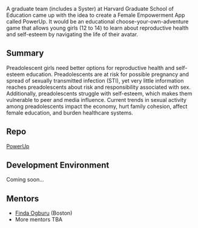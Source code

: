 A graduate team (includes a Syster) at Harvard Graduate School of Education came up with the idea to create a Female Empowerment App called PowerUp. It would be an educational choose-your-own-adventure game that allows young girls (12 to 14) to learn about reproductive health and self-esteem by navigating the life of their avatar. 

## Summary
Preadolescent girls need better options for reproductive health and self-esteem education. Preadolescents are at risk for possible pregnancy and spread of sexually transmitted infection (STI), yet very little information reaches preadolescents about risk and responsibility associated with sex. Additionally, preadolescents struggle with self-esteem, which makes them vulnerable to peer and media influence. Current trends in sexual activity among preadolescents impact the economy, hurt family cohesion, affect female education, and burden healthcare systems.


## Repo
[PowerUp](https://github.com/systers/PowerUp)


## Development Environment
Coming soon...


## Mentors
* [Finda Ogburu](http://ihudiyaogburu.com/) (Boston)
* More mentors TBA